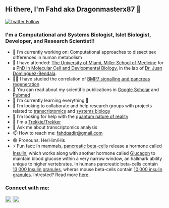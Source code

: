 ## Hi there, I'm Fahd aka Dragonmasterx87 👋

[![Twitter Follow](https://img.shields.io/twitter/follow/fahdqadir?color=1DA1F2&logo=twitter&style=for-the-badge)](https://twitter.com/intent/follow?original_referer=https%3A%2F%2Fgithub.com%2Ffahdqadir&screen_name=fahdqadir)

### I'm a Computational and Systems Biologist, Islet Biologist, Developer, and Research Scientist!!

- 🔭 I’m currently working on: Computational approaches to dissect sex differences in human metabolism
- 🏫 I have attended: [The University of Miami, Miller School of Medicine](https://med.miami.edu/) for a [PhD in Molecular Cell and Devlopmental Biology](https://med.miami.edu/en/graduate-studies/doctoral-programs/molecular-cell-and-developmental-biology), in the lab of [Dr. Juan Dominguez-Bendala](https://med.miami.edu/labs/Staging/dominguez-bendala-lab).
- 👨‍🔬 I have studied the correlation of [BMP7 signalling and pancreas regeneration](https://scholarship.miami.edu/esploro/outputs/doctoral/Induction-of-Beta-Cell-Regeneration-by-Activin-Like-Kinase-3-Stimulation/991031447541002976)
- 📜 You can read about my scientific publications in [Google Scholar](https://scholar.google.com/citations?user=RRFfx7YAAAAJ&hl=en) and [Pubmed](https://pubmed.ncbi.nlm.nih.gov/?term=qadir%20MMF)
- 🌱 I’m currently learning everything 🤣
- 👯 I’m looking to collaborate and help research groups with projects related to [transcriptomics](https://en.wikipedia.org/wiki/Transcriptomics_technologies) and [systems biology](https://en.wikipedia.org/wiki/Systems_biology)
- 🤔 I’m looking for help with the [quantum nature of reality](https://www.science.org/news/2017/10/quantum-experiment-space-confirms-reality-what-you-make-it-0)
- 🖖 I'm a [Trekkie/Trekker](https://en.wikipedia.org/wiki/Trekkie) 
- 💬 Ask me about transcriptomics analysis
- 📫 How to reach me: fahdqadir@gmail.com
- 😄 Pronouns: He/Him/His
- ⚡ Fun fact: In mammals, [pancreatic beta-cells](https://en.wikipedia.org/wiki/Beta_cell) release a hormone called [Insulin](https://en.wikipedia.org/wiki/Insulin), which works along with another hormone called [Glucagon](https://en.wikipedia.org/wiki/Glucagon) to maintain blood glucose within a very narrow window, an hallmark ability unique to higher vertebrates. In humans pancreatic beta-cells contain [13,000 Insulin granules](https://link.springer.com/article/10.1007/BF01230690), wheras mouse beta-cells contain [10,000 insulin granules](https://pubmed.ncbi.nlm.nih.gov/11976915/). Intrested? Read more [here](https://link.springer.com/article/10.1007/s00125-003-1153-1).

### Connect with me:

[<img align="left" alt="Dragonmasterx87 | Twitter" width="22px" src="https://cdn.jsdelivr.net/npm/simple-icons@v3/icons/twitter.svg" />][twitter]
[<img align="left" alt="Dragonmasterx87 | LinkedIn" width="22px" src="https://cdn.jsdelivr.net/npm/simple-icons@v3/icons/linkedin.svg" />][linkedin]

[Thesis]: https://scholarship.miami.edu/esploro/outputs/doctoral/Induction-of-Beta-Cell-Regeneration-by-Activin-Like-Kinase-3-Stimulation/991031447541002976
[twitter]: https://twitter.com/Fahdqadir
[linkedin]: https://www.linkedin.com/in/fahdqadir/

